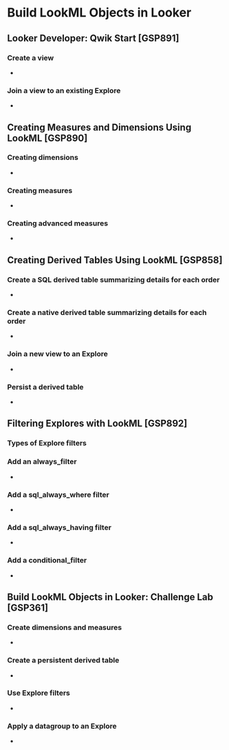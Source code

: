 # Build LookML Objects in Looker
## Looker Developer: Qwik Start [GSP891]
### Create a view
- 

### Join a view to an existing Explore
- 

## Creating Measures and Dimensions Using LookML [GSP890]
###  Creating dimensions
-

###  Creating measures
-

###  Creating advanced measures
-


## Creating Derived Tables Using LookML [GSP858]
### Create a SQL derived table summarizing details for each order
- 

### Create a native derived table summarizing details for each order
- 

### Join a new view to an Explore
- 

### Persist a derived table
- 


## Filtering Explores with LookML [GSP892]
### Types of Explore filters

### Add an always_filter
- 

### Add a sql_always_where filter
- 

### Add a sql_always_having filter
- 

### Add a conditional_filter
- 


## Build LookML Objects in Looker: Challenge Lab [GSP361]
### Create dimensions and measures
- 

### Create a persistent derived table
- 

### Use Explore filters
- 

### Apply a datagroup to an Explore
- 

